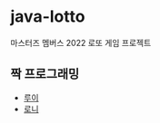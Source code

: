 # java-lotto
마스터즈 멤버스 2022 로또 게임 프로젝트


## 짝 프로그래밍
 * [루이](https://github.com/Louie-03)
 * [로니](https://github.com/CMSSKKK)



